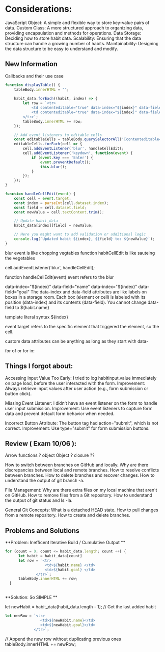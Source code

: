 # Considerations:
JavaScript Object: A simple and flexible way to store key-value pairs of data.
Custom Class: A more structured approach to organizing data, providing encapsulation and methods for operations.
Data Storage: Deciding how to store habit data.
Scalability: Ensuring that the data structure can handle a growing number of habits.
Maintainability: Designing the data structure to be easy to understand and modify.

## New Information 
Callbacks and their use case


```javascript
function displayTable() {
    tableBody.innerHTML = "";
    
    habit_data.forEach((habit, index) => {
        let row = `<tr>
            <td contenteditable="true" data-index="${index}" data-field="name">${habit.name}</td>
            <td contenteditable="true" data-index="${index}" data-field="goal">${habit.goal}</td>
        </tr>`;
        tableBody.innerHTML += row;
    });

    // Add event listeners to editable cells
    const editableCells = tableBody.querySelectorAll('[contenteditable="true"]');
    editableCells.forEach(cell => {
        cell.addEventListener('blur', handleCellEdit);
        cell.addEventListener('keydown', function(event) {
            if (event.key === 'Enter') {
                event.preventDefault();
                this.blur();
            }
        });
    });
}

function handleCellEdit(event) {
    const cell = event.target;
    const index = parseInt(cell.dataset.index);
    const field = cell.dataset.field;
    const newValue = cell.textContent.trim();

    // Update habit_data
    habit_data[index][field] = newValue;

    // Here you might want to add validation or additional logic
    console.log(`Updated habit ${index}, ${field} to: ${newValue}`);
}
```

blur event is like chopping vegtables 
function habitCellEdit is like sauteing the vegetables 

cell.addEventListener('blur', handleCellEdit);

function handleCellEdit(event) event refers to the blur 

data-index="${index}" data-field="name" 
data-index="${index}" data-field="goal"
  The data-index and data-field attributes are like labels on boxes in a storage room. Each box (element or cell) is labeled with its position (data-index) and its contents (data-field). You cannot change data-field to ${habit.name}

template literal syntax ${index} 

event.target refers to the specific element that triggered the element, so the cell.

custom data attributes can be anything as long as they start with data-

for of or for in: 
## Things I forgot about:
Accessing Input Value Too Early: 
I tried to log habitInput.value immediately on page load, before the user interacted with the form. 
Improvement: Always retrieve input values after user action (e.g., form submission or button click).

Missing Event Listener: 
I didn’t have an event listener on the form to handle user input submission. 
Improvement: Use event listeners to capture form data and prevent default form behavior when needed.

Incorrect Button Attribute: 
The button tag had action="submit", which is not correct. 
Improvement: Use type="submit" for form submission buttons.


## Review ( Exam 10/06 ): 
Arrow functions ? 
object Object ? 
closure ??

How to switch between branches on GitHub and locally.
Why are there discrepancies between local and remote branches.
How to resolve conflicts between branches.
How to delete branches and recover changes.
How to understand the output of git branch -a.

File Management:
Why are there extra files on my local machine that aren't on GitHub.
How to remove files from a Git repository.
How to understand the output of git status and ls -la.

General Git Concepts:
What is a detached HEAD state.
How to pull changes from a remote repository.
How to create and delete branches.



## Problems and Solutions 


**Problem: Inefficent Iterative Build / Cumulative Output
**
```javascript
for (count = 0; count <= habit_data.length; count ++) {
      let habit = habit_data[count]
      let row = `<tr>
                  <td>${habit.name} </td>
                  <td>${habit.goal} </td>
              </tr>`;
      tableBody.innerHTML += row;
  }
 
```
**Solution: So SIMPLE 
**

let newHabit = habit_data[habit_data.length - 1]; // Get the last added habit

```javascript
let newRow = `<tr>
                <td>${newHabit.name}</td>
                <td>${newHabit.goal}</td>
             </tr>`;

```
// Append the new row without duplicating previous ones
tableBody.innerHTML += newRow;


